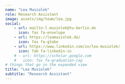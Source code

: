 ```yaml
---
name: "Lea Musiolek"
role: Research Assistant
image: assets/img/team/lea.jpg
social:
    - url: mailto:l.musiolek@tu-berlin.de
      icon: fas fa-envelope
    - url: https://leamusiolek.de/
      icon: fas fa-globe
    - url: https://www.linkedin.com/in/lea-musiolek/
      icon: fab fa-linkedin-in
    # - url: https://scholar.google.com
    #   icon: fas fa-graduation-cap
# things that go in the expanded view
title: "Lea Musiolek"
subtitle: "Research Assistant"
---
```

